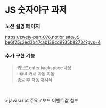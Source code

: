 # JS 숫자야구 과제

### 노션 설명 페이지
https://lovely-part-078.notion.site/JS-be6f25c3ed3b47cab139cd9935b82734?pvs=4

### 추가 구현 기능
> 키보드enter,backspace 사용 <br>
> input 커서 자동 이동 <br>
> 종료 후 자동 재시작 <br>
<br>
<br>
> javascript 주요 키보드 이벤트 값 첨부 <br>